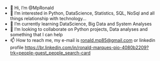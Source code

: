 - 👋 Hi, I’m @MpRonald
- 👀 I’m interested in Python, DataScience, Statistics, SQL, NoSql and all things relationship with technology... 
- 🌱 I’m currently learning DataScience, Big Data and System Analyses
- 💞️ I’m looking to collaborate on Python projects, Data analyses and something that I can help
- 📫 How to reach me, my e-mail is ronald.mp85@gmail.com or linkedin profile https://br.linkedin.com/in/ronald-marques-pio-4080b2209?trk=people-guest_people_search-card

<!---
MpRonald/MpRonald is a ✨ special ✨ repository because its `README.md` (this file) appears on your GitHub profile.
You can click the Preview link to take a look at your changes.
--->
